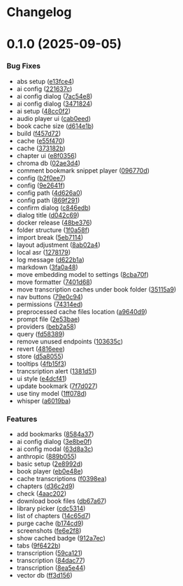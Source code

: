 # Changelog

# 0.1.0 (2025-09-05)


### Bug Fixes

* abs setup ([e13fce4](https://github.com/shakogegia/audioscribe/commit/e13fce4663f5a7ef1b6f45326e07615a0b4ca0d2))
* ai config ([221637c](https://github.com/shakogegia/audioscribe/commit/221637cde6ccd914f1f0e64e0e9f61cb8faa0788))
* ai config dialog ([7ac54e8](https://github.com/shakogegia/audioscribe/commit/7ac54e8b495fa17a6fd388be1fe210f728dbea36))
* ai config dialog ([3471824](https://github.com/shakogegia/audioscribe/commit/347182429e5196f76badbe0b86df3b74ee3069d8))
* ai setup ([48cc0f2](https://github.com/shakogegia/audioscribe/commit/48cc0f24c0298a6c6b597f62baaf1d5884542f7f))
* audio player ui ([cab0eed](https://github.com/shakogegia/audioscribe/commit/cab0eed6a612474f9b1672147aa7e0f9163fd68a))
* book cache size ([d614e1b](https://github.com/shakogegia/audioscribe/commit/d614e1b458beaeaf9bcee77367de48de5eee12e1))
* build ([f457d72](https://github.com/shakogegia/audioscribe/commit/f457d726f54c1d1c7a4e7d00630748671554266a))
* cache ([e55f470](https://github.com/shakogegia/audioscribe/commit/e55f47013f172a1262307c698fbdfdf4669c3e77))
* cache ([373182b](https://github.com/shakogegia/audioscribe/commit/373182bb117a805e28578659af5bf362d06cf710))
* chapter ui ([e8f0356](https://github.com/shakogegia/audioscribe/commit/e8f0356f8ac18806d7ad450d40ee4789ded5784f))
* chroma db ([02ae3d4](https://github.com/shakogegia/audioscribe/commit/02ae3d47107e0006dc989f1092a38d08158ac354))
* comment bookmark snippet player ([096770d](https://github.com/shakogegia/audioscribe/commit/096770dec7eadc2d8cf9b37e81af2357fe753e78))
* config ([b2f0ee7](https://github.com/shakogegia/audioscribe/commit/b2f0ee7f0606e7692ead711788a8b74244b363d5))
* config ([9e2641f](https://github.com/shakogegia/audioscribe/commit/9e2641fe19f636580c3f45c4ce538b8ad6680ea9))
* config path ([4d626a0](https://github.com/shakogegia/audioscribe/commit/4d626a0d8bb4a38e690d42dc2ce9a1d95fce3726))
* config path ([869f291](https://github.com/shakogegia/audioscribe/commit/869f291709134e8159321e6df2030833f9dccfe2))
* confirm dialog ([c846edb](https://github.com/shakogegia/audioscribe/commit/c846edb26b1b90ac1ffe0a9172454cb678512470))
* dialog title ([d042c69](https://github.com/shakogegia/audioscribe/commit/d042c69bf7369869cd0c8335bb4e51a77efe568b))
* docker release ([48be376](https://github.com/shakogegia/audioscribe/commit/48be376cf9d70c56b5ba07e7866907121ead1213))
* folder structure ([1f0a58f](https://github.com/shakogegia/audioscribe/commit/1f0a58f003980a3c4e97c155a5255cd044796e10))
* import break ([5eb7114](https://github.com/shakogegia/audioscribe/commit/5eb71141f679aecd0bcfae1c423b2e763d2b328c))
* layout adjustment ([8ab02a4](https://github.com/shakogegia/audioscribe/commit/8ab02a476578dfa65ee9705da50ff22834a8271a))
* local asr ([1278179](https://github.com/shakogegia/audioscribe/commit/127817972fbef39b46034f2a1f3d16e8a34276f7))
* log message ([d622b1a](https://github.com/shakogegia/audioscribe/commit/d622b1a7ffb9507d10eb3cd9fd5ddd8886eaf6b6))
* markdown ([3fa0a48](https://github.com/shakogegia/audioscribe/commit/3fa0a48e688eb52f7e7ee283767d138495a7005c))
* move embedding model to settings ([8cba70f](https://github.com/shakogegia/audioscribe/commit/8cba70f92f416272c49f2d967a2ab844771049aa))
* move formatter ([7401d68](https://github.com/shakogegia/audioscribe/commit/7401d686438a623bd8213d3c933c3bf4efc006ef))
* move transcription caches under book folder ([35115a9](https://github.com/shakogegia/audioscribe/commit/35115a90602df9518135240aef4f39e07d4d09cd))
* nav buttons ([79e0c94](https://github.com/shakogegia/audioscribe/commit/79e0c9435908e21f27d75cc3b28f401c1491e9f6))
* permissions ([74314ed](https://github.com/shakogegia/audioscribe/commit/74314ed1d086239cabfe0c98cb4a9c5e1aca1243))
* preprocessed cache files location ([a9640d9](https://github.com/shakogegia/audioscribe/commit/a9640d906189cd381e12140e4fe2c0b5416e7f58))
* prompt file ([2e53bae](https://github.com/shakogegia/audioscribe/commit/2e53baebeb8442f71ba88c0108e0b233a461a740))
* providers ([beb2a58](https://github.com/shakogegia/audioscribe/commit/beb2a5855e3cc759fd3b47dea5503b0fea9bc2cf))
* query ([fd58389](https://github.com/shakogegia/audioscribe/commit/fd583892a5f3312246f0435bc67fa774bad8a2df))
* remove unused endpoints ([103635c](https://github.com/shakogegia/audioscribe/commit/103635c3566de8fc256dc2a1548d344008d2af63))
* revert ([4816eee](https://github.com/shakogegia/audioscribe/commit/4816eee30fb913ed6dd8e7217388a8974440b472))
* store ([d5a8055](https://github.com/shakogegia/audioscribe/commit/d5a8055fecf880a0d632ae279e3678faf91d355a))
* tooltips ([4fb15f3](https://github.com/shakogegia/audioscribe/commit/4fb15f3cbe35120ed71ad2399aa89b4768111e1f))
* trancsription alert ([1381d51](https://github.com/shakogegia/audioscribe/commit/1381d518c6611e62177b55fe509e75ce0d99284b))
* ui style ([e4dcf41](https://github.com/shakogegia/audioscribe/commit/e4dcf416bb9925ce80830b6b2861e3872ed91667))
* update bookmark ([7f7d027](https://github.com/shakogegia/audioscribe/commit/7f7d027740017123513ed3547999b4b9dcd25888))
* use tiny model ([1ff078d](https://github.com/shakogegia/audioscribe/commit/1ff078d49d525eb371f992bbfcbb9758f1e18750))
* whisper ([a6019ba](https://github.com/shakogegia/audioscribe/commit/a6019ba0f8f25c2a88b16d78bf1895cd9b0a0e1f))


### Features

* add bookmarks ([8584a37](https://github.com/shakogegia/audioscribe/commit/8584a37ce4fd48f5391f8aab73b9075e23b25151))
* ai config dialog ([3e8be0f](https://github.com/shakogegia/audioscribe/commit/3e8be0f91ab8ffaf8431607d9ebcf1dcbb503fe0))
* ai config modal ([63d8a3c](https://github.com/shakogegia/audioscribe/commit/63d8a3cf192c67f4f7ab03f5282ca91bfd95fff4))
* anthropic ([889b055](https://github.com/shakogegia/audioscribe/commit/889b055339236d6f77aad1128abae17fb26f617d))
* basic setup ([2e8992d](https://github.com/shakogegia/audioscribe/commit/2e8992d85efd230f14a293b050a91be670b2500f))
* book player ([eb0e48e](https://github.com/shakogegia/audioscribe/commit/eb0e48e878a2388cbc1bf9d3a08b717e82d58212))
* cache transcriptions ([f0398ea](https://github.com/shakogegia/audioscribe/commit/f0398eaf723eb2349f76a1d2598872c22c804c9b))
* chapters ([d36c2d9](https://github.com/shakogegia/audioscribe/commit/d36c2d993853f95cada57e57acf3bafc0b6ca14f))
* check ([4aac202](https://github.com/shakogegia/audioscribe/commit/4aac202d020e42955aeb588db3fc9aad62cbfb30))
* download book files ([db67a67](https://github.com/shakogegia/audioscribe/commit/db67a676a0d3bd147951c6c17a38bde80e7d119f))
* library picker ([cdc5314](https://github.com/shakogegia/audioscribe/commit/cdc5314bef2f03b8186f92c68a22c0a937751aea))
* list of chapters ([14c65d7](https://github.com/shakogegia/audioscribe/commit/14c65d7b753b87f36a7c613f8b01a9d5a4cec144))
* purge cache ([b174cd9](https://github.com/shakogegia/audioscribe/commit/b174cd932c6fbcead001b4f400c17ac75db81c7d))
* screenshots ([fe6e2f8](https://github.com/shakogegia/audioscribe/commit/fe6e2f8d04dcec7a3a811b0167f14e7cd9e8155b))
* show cached badge ([912a7ec](https://github.com/shakogegia/audioscribe/commit/912a7ec3f3dad41900bd67f79edb301c8a7b1a31))
* tabs ([9f6422b](https://github.com/shakogegia/audioscribe/commit/9f6422b973df2d8e9b3792855a808176e3479cb1))
* transcription ([59ca121](https://github.com/shakogegia/audioscribe/commit/59ca121809aaa78dacca635e148ed62e4074bfc1))
* transcription ([84dac77](https://github.com/shakogegia/audioscribe/commit/84dac77f582698d354a189c934ec872af043cb83))
* transcription ([8ea5e44](https://github.com/shakogegia/audioscribe/commit/8ea5e44e188bd6804464413ccf89ef3d82eeb09b))
* vector db ([ff3d156](https://github.com/shakogegia/audioscribe/commit/ff3d156b0bea2f805f5a6b5e06627a4d50731356))
